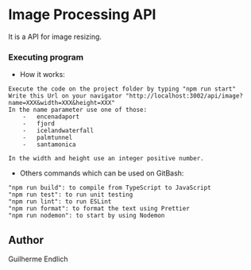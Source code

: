 # Image Processing API

It is a API for image resizing.

### Executing program

* How it works:
```
Execute the code on the project folder by typing "npm run start"
Write this Url on your navigator "http://localhost:3002/api/image?name=XXX&width=XXX&height=XXX"
In the name parameter use one of those:
    -   encenadaport
    -   fjord
    -   icelandwaterfall
    -   palmtunnel
    -   santamonica

In the width and height use an integer positive number.
```

* Others commands which can be used on GitBash:
```
"npm run build": to compile from TypeScript to JavaScript
"npm run test": to run unit testing
"npm run lint": to run ESLint
"npm run format": to format the text using Prettier
"npm run nodemon": to start by using Nodemon
```

## Author

Guilherme Endlich